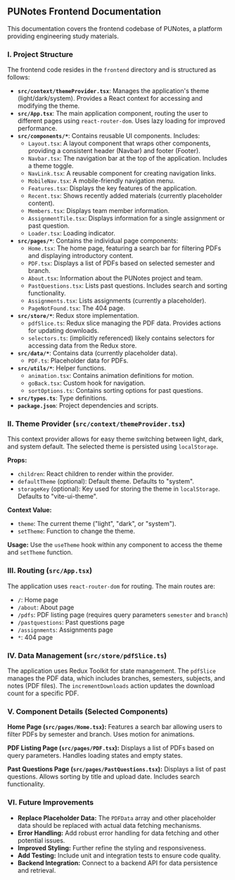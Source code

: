 ## PUNotes Frontend Documentation

This documentation covers the frontend codebase of PUNotes, a platform providing engineering study materials.

### I. Project Structure

The frontend code resides in the `frontend` directory and is structured as follows:

* **`src/context/themeProvider.tsx`**: Manages the application's theme (light/dark/system).  Provides a React context for accessing and modifying the theme.
* **`src/App.tsx`**: The main application component, routing the user to different pages using `react-router-dom`. Uses lazy loading for improved performance.
* **`src/components/*`**: Contains reusable UI components.  Includes:
    * `Layout.tsx`:  A layout component that wraps other components, providing a consistent header (Navbar) and footer (Footer).
    * `Navbar.tsx`: The navigation bar at the top of the application. Includes a theme toggle.
    * `NavLink.tsx`: A reusable component for creating navigation links.
    * `MobileNav.tsx`:  A mobile-friendly navigation menu.
    * `Features.tsx`: Displays the key features of the application.
    * `Recent.tsx`: Shows recently added materials (currently placeholder content).
    * `Members.tsx`: Displays team member information.
    * `AssignmentTile.tsx`: Displays information for a single assignment or past question.
    * `Loader.tsx`: Loading indicator.
* **`src/pages/*`**: Contains the individual page components:
    * `Home.tsx`: The home page, featuring a search bar for filtering PDFs and displaying introductory content.
    * `PDF.tsx`: Displays a list of PDFs based on selected semester and branch.
    * `About.tsx`:  Information about the PUNotes project and team.
    * `PastQuestions.tsx`: Lists past questions. Includes search and sorting functionality.
    * `Assignments.tsx`: Lists assignments (currently a placeholder).
    * `PageNotFound.tsx`: The 404 page.
* **`src/store/*`**: Redux store implementation.
    * `pdfSlice.ts`: Redux slice managing the PDF data.  Provides actions for updating downloads.
    * `selectors.ts`: (implicitly referenced) likely contains selectors for accessing data from the Redux store.
* **`src/data/*`**: Contains data (currently placeholder data).
    * `PDF.ts`: Placeholder data for PDFs.
* **`src/utils/*`**: Helper functions.
    * `animation.tsx`: Contains animation definitions for motion.
    * `goBack.tsx`: Custom hook for navigation.
    * `sortOptions.ts`: Contains sorting options for past questions.
* **`src/types.ts`**: Type definitions.
* **`package.json`**: Project dependencies and scripts.


### II. Theme Provider (`src/context/themeProvider.tsx`)

This context provider allows for easy theme switching between light, dark, and system default.  The selected theme is persisted using `localStorage`.

**Props:**

* `children`: React children to render within the provider.
* `defaultTheme` (optional): Default theme.  Defaults to "system".
* `storageKey` (optional):  Key used for storing the theme in `localStorage`.  Defaults to "vite-ui-theme".

**Context Value:**

* `theme`: The current theme ("light", "dark", or "system").
* `setTheme`: Function to change the theme.

**Usage:**  Use the `useTheme` hook within any component to access the theme and `setTheme` function.

### III. Routing (`src/App.tsx`)

The application uses `react-router-dom` for routing.  The main routes are:

* `/`: Home page
* `/about`: About page
* `/pdfs`: PDF listing page (requires query parameters `semester` and `branch`)
* `/pastquestions`: Past questions page
* `/assignments`: Assignments page
* `*`: 404 page


### IV. Data Management (`src/store/pdfSlice.ts`)

The application uses Redux Toolkit for state management.  The `pdfSlice` manages the PDF data, which includes branches, semesters, subjects, and notes (PDF files).  The `incrementDownloads` action updates the download count for a specific PDF.

### V.  Component Details (Selected Components)

**Home Page (`src/pages/Home.tsx`):**  Features a search bar allowing users to filter PDFs by semester and branch. Uses motion for animations.

**PDF Listing Page (`src/pages/PDF.tsx`):**  Displays a list of PDFs based on query parameters.  Handles loading states and empty states.

**Past Questions Page (`src/pages/PastQuestions.tsx`):**  Displays a list of past questions.  Allows sorting by title and upload date. Includes search functionality.

### VI.  Future Improvements

* **Replace Placeholder Data:** The `PDFData` array and other placeholder data should be replaced with actual data fetching mechanisms.
* **Error Handling:** Add robust error handling for data fetching and other potential issues.
* **Improved Styling:** Further refine the styling and responsiveness.
* **Add Testing:** Include unit and integration tests to ensure code quality.
* **Backend Integration:**  Connect to a backend API for data persistence and retrieval.
